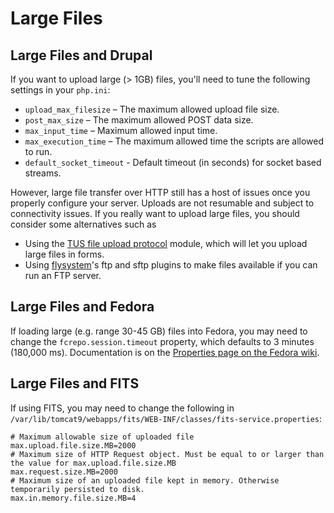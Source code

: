 # Large Files

## Large Files and Drupal

If you want to upload large (> 1GB) files, you'll need to tune the following settings in your `php.ini`:

- `upload_max_filesize` – The maximum allowed upload file size.
- `post_max_size` – The maximum allowed POST data size.
- `max_input_time` – Maximum allowed input time.
- `max_execution_time` – The maximum allowed time the scripts are allowed to run.
- `default_socket_timeout` - Default timeout (in seconds) for socket based streams.

However, large file transfer over HTTP still has a host of issues once you properly configure your server.
Uploads are not resumable and subject to connectivity issues.
If you really want to upload large files, you should consider some alternatives such as

- Using the [TUS file upload protocol](https://www.drupal.org/project/tus) module, which will let you upload large files in forms.
- Using [flysystem](https://www.drupal.org/project/flysystem)'s ftp and sftp plugins to make files available if you can run an FTP server.

## Large Files and Fedora

If loading large (e.g. range 30-45 GB) files into Fedora, you may need to change the 
`fcrepo.session.timeout` property, which defaults to 3 minutes (180,000 ms). Documentation is on the
[Properties page on the Fedora wiki](https://wiki.lyrasis.org/display/FEDORAM6M1P0/Properties).

## Large Files and FITS

If using FITS, you may need to change the following in `/var/lib/tomcat9/webapps/fits/WEB-INF/classes/fits-service.properties`:

```
# Maximum allowable size of uploaded file
max.upload.file.size.MB=2000
# Maximum size of HTTP Request object. Must be equal to or larger than the value for max.upload.file.size.MB
max.request.size.MB=2000
# Maximum size of an uploaded file kept in memory. Otherwise temporarily persisted to disk.
max.in.memory.file.size.MB=4
```

